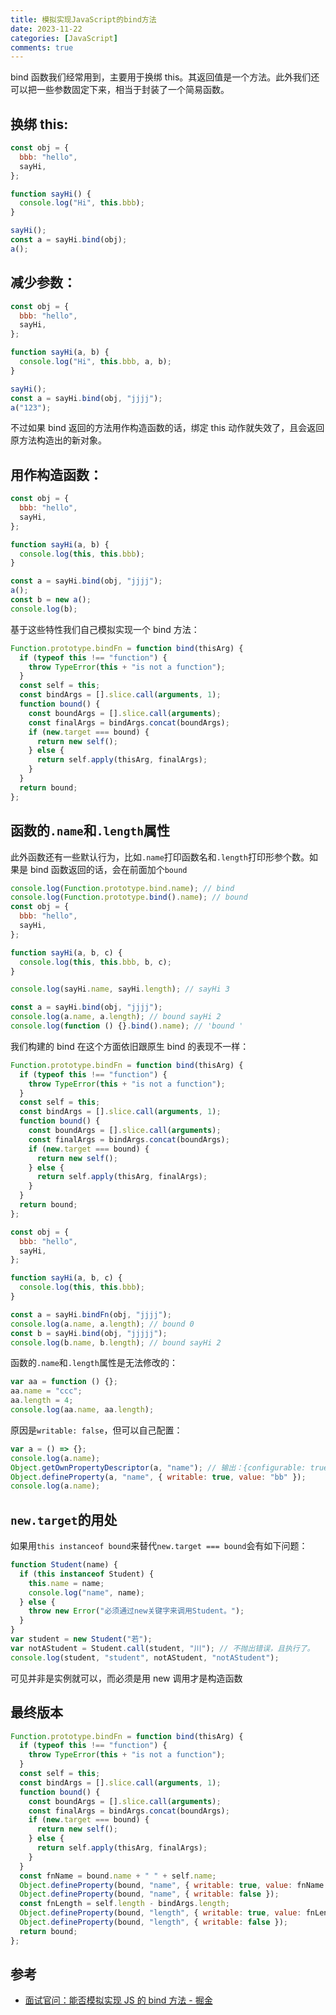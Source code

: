 ```yaml
---
title: 模拟实现JavaScript的bind方法
date: 2023-11-22
categories: [JavaScript]
comments: true
---
```


bind 函数我们经常用到，主要用于换绑 this。其返回值是一个方法。此外我们还可以把一些参数固定下来，相当于封装了一个简易函数。

<!-- more -->

## 换绑 this:

```javascript
const obj = {
  bbb: "hello",
  sayHi,
};

function sayHi() {
  console.log("Hi", this.bbb);
}

sayHi();
const a = sayHi.bind(obj);
a();
```

## 减少参数：

```javascript
const obj = {
  bbb: "hello",
  sayHi,
};

function sayHi(a, b) {
  console.log("Hi", this.bbb, a, b);
}

sayHi();
const a = sayHi.bind(obj, "jjjj");
a("123");
```

不过如果 bind 返回的方法用作构造函数的话，绑定 this 动作就失效了，且会返回原方法构造出的新对象。

## 用作构造函数：

```javascript
const obj = {
  bbb: "hello",
  sayHi,
};

function sayHi(a, b) {
  console.log(this, this.bbb);
}

const a = sayHi.bind(obj, "jjjj");
a();
const b = new a();
console.log(b);
```

基于这些特性我们自己模拟实现一个 bind 方法：

```javascript
Function.prototype.bindFn = function bind(thisArg) {
  if (typeof this !== "function") {
    throw TypeError(this + "is not a function");
  }
  const self = this;
  const bindArgs = [].slice.call(arguments, 1);
  function bound() {
    const boundArgs = [].slice.call(arguments);
    const finalArgs = bindArgs.concat(boundArgs);
    if (new.target === bound) {
      return new self();
    } else {
      return self.apply(thisArg, finalArgs);
    }
  }
  return bound;
};
```

## 函数的`.name`和`.length`属性

此外函数还有一些默认行为，比如`.name`打印函数名和`.length`打印形参个数。如果是 bind 函数返回的话，会在前面加个`bound `

```javascript
console.log(Function.prototype.bind.name); // bind
console.log(Function.prototype.bind().name); // bound
const obj = {
  bbb: "hello",
  sayHi,
};

function sayHi(a, b, c) {
  console.log(this, this.bbb, b, c);
}

console.log(sayHi.name, sayHi.length); // sayHi 3

const a = sayHi.bind(obj, "jjjj");
console.log(a.name, a.length); // bound sayHi 2
console.log(function () {}.bind().name); // 'bound '
```

我们构建的 bind 在这个方面依旧跟原生 bind 的表现不一样：

```javascript
Function.prototype.bindFn = function bind(thisArg) {
  if (typeof this !== "function") {
    throw TypeError(this + "is not a function");
  }
  const self = this;
  const bindArgs = [].slice.call(arguments, 1);
  function bound() {
    const boundArgs = [].slice.call(arguments);
    const finalArgs = bindArgs.concat(boundArgs);
    if (new.target === bound) {
      return new self();
    } else {
      return self.apply(thisArg, finalArgs);
    }
  }
  return bound;
};

const obj = {
  bbb: "hello",
  sayHi,
};

function sayHi(a, b, c) {
  console.log(this, this.bbb);
}

const a = sayHi.bindFn(obj, "jjjj");
console.log(a.name, a.length); // bound 0
const b = sayHi.bind(obj, "jjjjj");
console.log(b.name, b.length); // bound sayHi 2
```

函数的`.name`和`.length`属性是无法修改的：

```javascript
var aa = function () {};
aa.name = "ccc";
aa.length = 4;
console.log(aa.name, aa.length);
```

原因是`writable: false`，但可以自己配置：

```javascript
var a = () => {};
console.log(a.name);
Object.getOwnPropertyDescriptor(a, "name"); // 输出：{configurable: true, enumerable: false, value: 'a', writable: false}
Object.defineProperty(a, "name", { writable: true, value: "bb" });
console.log(a.name);
```

## `new.target`的用处

如果用`this instanceof bound`来替代`new.target === bound`会有如下问题：

```javascript
function Student(name) {
  if (this instanceof Student) {
    this.name = name;
    console.log("name", name);
  } else {
    throw new Error("必须通过new关键字来调用Student。");
  }
}
var student = new Student("若");
var notAStudent = Student.call(student, "川"); // 不抛出错误，且执行了。
console.log(student, "student", notAStudent, "notAStudent");
```

可见并非是实例就可以，而必须是用 new 调用才是构造函数

## 最终版本

```javascript
Function.prototype.bindFn = function bind(thisArg) {
  if (typeof this !== "function") {
    throw TypeError(this + "is not a function");
  }
  const self = this;
  const bindArgs = [].slice.call(arguments, 1);
  function bound() {
    const boundArgs = [].slice.call(arguments);
    const finalArgs = bindArgs.concat(boundArgs);
    if (new.target === bound) {
      return new self();
    } else {
      return self.apply(thisArg, finalArgs);
    }
  }
  const fnName = bound.name + " " + self.name;
  Object.defineProperty(bound, "name", { writable: true, value: fnName });
  Object.defineProperty(bound, "name", { writable: false });
  const fnLength = self.length - bindArgs.length;
  Object.defineProperty(bound, "length", { writable: true, value: fnLength });
  Object.defineProperty(bound, "length", { writable: false });
  return bound;
};
```

## 参考

- [面试官问：能否模拟实现 JS 的 bind 方法 - 掘金](https://juejin.cn/post/6844903718089916429)
